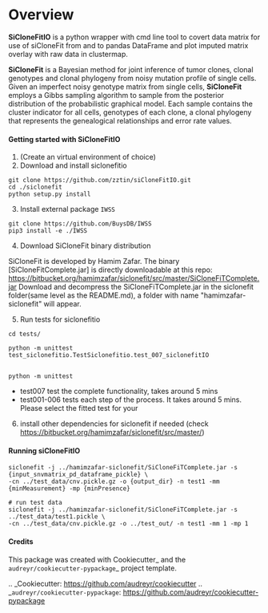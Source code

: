# Overview #

**SiCloneFitIO** is a python wrapper with cmd line tool to covert data matrix for use of siCloneFit from and to pandas
DataFrame and plot imputed matrix overlay with raw data in clustermap.

**SiCloneFit** is a Bayesian method for joint inference of tumor clones, clonal genotypes and clonal phylogeny from 
noisy mutation profile of single cells. Given an imperfect noisy genotype matrix from single cells, **SiCloneFit** 
employs a Gibbs sampling algorithm to sample from the posterior distribution of the probabilistic graphical model. 
Each sample contains the cluster indicator for all cells, genotypes of each clone, a clonal phylogeny that represents 
the genealogical relationships and error rate values.


#### Getting started with SiCloneFitIO
1. (Create an virtual environment of choice)
2. Download and install siclonefitio
```
git clone https://github.com/zztin/siCloneFitIO.git
cd ./siclonefit
python setup.py install
```
3. Install external package `IWSS` 
```
git clone https://github.com/BuysDB/IWSS
pip3 install -e ./IWSS
```
4. Download SiCloneFit binary distribution

SiCloneFit is developed by Hamim Zafar. 
The binary [SiCloneFitComplete.jar] is directly downloadable at this repo: 
https://bitbucket.org/hamimzafar/siclonefit/src/master/SiCloneFiTComplete.jar
Download and decompress the SiCloneFiTComplete.jar in the siclonefit folder(same level as the README.md), 
a folder with name "hamimzafar-siclonefit" will appear.

5. Run tests for siclonefitio  
```
cd tests/

python -m unittest test_siclonefitio.TestSiclonefitio.test_007_siclonefitIO


python -m unittest

```
* test007 test the complete functionality, takes around 5 mins 
* test001-006 tests each step of the process. It takes around 5 mins. 
Please select the fitted test for your 

6. install other dependencies for siclonefit if needed (check https://bitbucket.org/hamimzafar/siclonefit/src/master/)

#### Running siCloneFitIO 

```
siclonefit -j ../hamimzafar-siclonefit/SiCloneFiTComplete.jar -s {input_snvmatrix_pd_dataframe_pickle} \
-cn ../test_data/cnv.pickle.gz -o {output_dir} -n test1 -mm {minMeasurement} -mp {minPresence}
```

```
# run test data
siclonefit -j ../hamimzafar-siclonefit/SiCloneFiTComplete.jar -s ../test_data/test1.pickle \
-cn ../test_data/cnv.pickle.gz -o ../test_out/ -n test1 -mm 1 -mp 1
```



#### Credits

This package was created with Cookiecutter_ and the `audreyr/cookiecutter-pypackage`_ project template.

.. _Cookiecutter: https://github.com/audreyr/cookiecutter
.. _`audreyr/cookiecutter-pypackage`: https://github.com/audreyr/cookiecutter-pypackage
